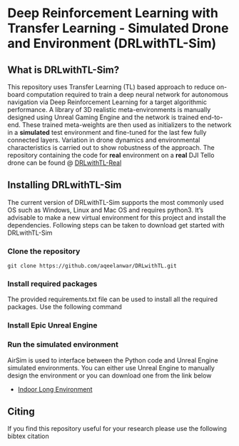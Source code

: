 # Deep Reinforcement Learning with Transfer Learning - Simulated Drone and Environment (DRLwithTL-Sim)

## What is DRLwithTL-Sim?
This repository uses Transfer Learning (TL) based approach to reduce on-board computation required to train a deep neural network for autonomous navigation via Deep Reinforcement Learning for a target algorithmic performance. A library of 3D realistic meta-environments is manually designed using Unreal Gaming Engine and the network is trained end-to- end. These trained meta-weights are then used as initializers to the network in a **simulated** test environment and fine-tuned for the last few fully connected layers. Variation in drone dynamics and environmental characteristics is carried out to show robustness of the approach.
The repository containing the code for **real** environment on a **real** DJI Tello drone can be found @ [DRLwithTL-Real](www.google.com)

## Installing DRLwithTL-Sim
The current version of DRLwithTL-Sim supports the most commonly used OS such as Windows, Linux and Mac OS and requires python3. It’s advisable to make a new virtual environment for this project and install the dependencies. Following steps can be taken to download get started with DRLwithTL-Sim

### Clone the repository
```
git clone https://github.com/aqeelanwar/DRLwithTL.git
```
### Install required packages
The provided requirements.txt file can be used to install all the required packages. Use the following command

### Install Epic Unreal Engine

### Run the simulated environment
AirSim is used to interface between the Python code and Unreal Engine simulated environments. You can either use Unreal Engine to manually design the environment or you can download one from the link below

* [Indoor Long Environment](www.google.com)

## Citing
If you find this repository useful for your research please use the following bibtex citation

```
